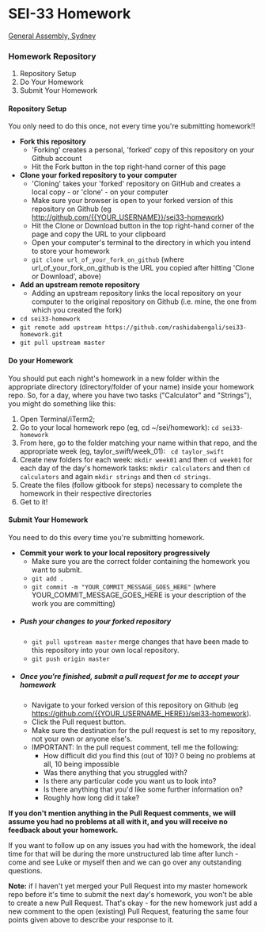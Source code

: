 # SEI-33 Homework

[General Assembly, Sydney](https://generalassemb.ly/)

### Homework Repository
1. Repository Setup
2. Do Your Homework
3. Submit Your Homework

#### Repository Setup
You only need to do this once, not every time you're submitting homework!!

- **Fork this repository**
  - 'Forking' creates a personal, 'forked' copy of this repository on your Github account
  - Hit the Fork button in the top right-hand corner of this page
- **Clone your forked repository to your computer**
  - 'Cloning' takes your 'forked' repository on GitHub and creates a local copy - or 'clone' - on your computer
  - Make sure your browser is open to your forked version of this repository on Github (eg http://github.com/{{YOUR_USERNAME}}/sei33-homework)
  - Hit the Clone or Download button in the top right-hand corner of the page and copy the URL to your clipboard
  - Open your computer's terminal to the directory in which you intend to store your homework
  - ```git clone url_of_your_fork_on_github``` (where url_of_your_fork_on_github is the URL you copied after hitting 'Clone or Download', above)
- **Add an upstream remote repository**
  - Adding an upstream repository links the local repository on your computer to the original repository on Github (i.e. mine, the one from which you created the fork)
 - ```cd sei33-homework```
 - ```git remote add upstream https://github.com/rashidabengali/sei33-homework.git```
- ```git pull upstream master```

#### Do your Homework
You should put each night's homework in a new folder within the appropriate directory (directory/folder of your name) inside your homework repo. So, for a day, where you have two tasks ("Calculator" and "Strings"), you might do something like this:

1. Open Terminal/iTerm2;
2. Go to your local homework repo (eg, cd ~/sei/homework): ```cd sei33-homework```
3. From here, go to the folder matching your name within that repo, and the appropriate week (eg, taylor_swift/week_01): ``` cd taylor_swift```
4. Create new folders for each week: ```mkdir week01``` and then ```cd week01``` for each day of the day's homework tasks: ```mkdir calculators``` and then ```cd calculators``` and again ```mkdir strings``` and then ```cd strings```.
5. Create the files (follow gitbook for steps) necessary to complete the homework in their respective directories
6. Get to it!

#### Submit Your Homework
You need to do this every time you're submitting homework.

- **Commit your work to your local repository progressively**
  - Make sure you are the correct folder containing the homework you want to submit.
  - ```git add .```
  - ```git commit -m "YOUR_COMMIT_MESSAGE_GOES_HERE"``` (where YOUR_COMMIT_MESSAGE_GOES_HERE is your description of the work you are committing)
- ##### Push your changes to your forked repository
  - ```git pull upstream master``` merge changes that have been made to this repository into your own local repository.
  - ```git push origin master```
- ##### Once you're finished, submit a pull request for me to accept your homework
  - Navigate to your forked version of this repository on Github (eg https://github.com/{{YOUR_USERNAME_HERE}}/sei33-homework).
  - Click the Pull request button.
  - Make sure the destination for the pull request is set to my repository, not your own or anyone else's.
  - IMPORTANT: In the pull request comment, tell me the following:
     -  How difficult did you find this (out of 10)? 0 being no problems at all, 10 being impossible
     - Was there anything that you struggled with?
     - Is there any particular code you want us to look into?
     - Is there anything that you'd like some further information on?
     - Roughly how long did it take?

**If you don't mention anything in the Pull Request comments, we will assume you had no problems at all with it, and you will receive no feedback about your homework.**

If you want to follow up on any issues you had with the homework, the ideal time for that will be during the more unstructured lab time after lunch - come and see Luke or myself then and we can go over any outstanding questions.

**Note:** if I haven't yet merged your Pull Request into my master homework repo before it's time to submit the next day's homework, you won't be able to create a new Pull Request. That's okay - for the new homework just add a new comment to the open (existing) Pull Request, featuring the same four points given above to describe your response to it.
